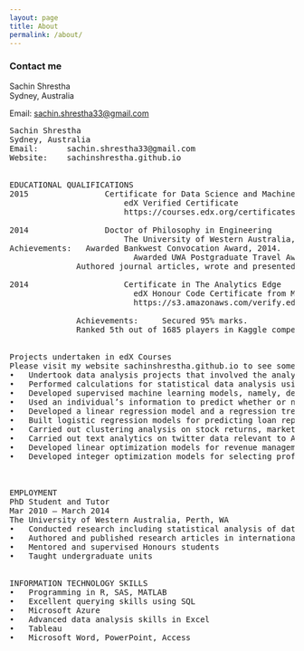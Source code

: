 ```yaml
---
layout: page
title: About
permalink: /about/
---
```


### Contact me
Sachin Shrestha
<br>
Sydney, Australia


Email: [sachin.shrestha33@gmail.com](mailto:sachin.shrestha33@gmail.com)
<pre>
Sachin Shrestha
Sydney, Australia
Email:	 	sachin.shrestha33@gmail.com
Website:	sachinshrestha.github.io


EDUCATIONAL QUALIFICATIONS
2015				Certificate for Data Science and Machine Learning Essentials
						edX Verified Certificate
						https://courses.edx.org/certificates/user/2982392/course/course-v1:Microsoft+DAT203x+1T2016

2014				Doctor of Philosophy in Engineering
						The University of Western Australia, Perth
Achievements:	Awarded Bankwest Convocation Award, 2014.
						  Awarded UWA Postgraduate Travel Award, 2012.
              Authored journal articles, wrote and presented papers in domestic and international conferences.

2014					Certificate in The Analytics Edge
						  edX Honour Code Certificate from Massachusetts Institute of Technology
						  https://s3.amazonaws.com/verify.edx.org/downloads/0935f131aaf84d31835667b74a965db0/Certificate.pdf

              Achievements: 	Secured 95% marks.
              Ranked 5th out of 1685 players in Kaggle competition for developing a machine learning model for predicting happiness.                Raw data from ‘Show of Hands’, a polling app for use on mobile devices and the web, was used to see what aspects and                  characteristics of people's lives predict happiness. In this problem, data from thousands of users and one hundred                    different questions was used to see which responses predict happiness.


Projects undertaken in edX Courses
Please visit my website sachinshrestha.github.io to see some of my projects
•	Undertook data analysis projects that involved the analysis of unstructured, semi-structured and structured data, cleaning and preparation of data, developing statistical and machine learning models, training, testing and validating the statistical/machine learning models.
•	Performed calculations for statistical data analysis using SAS and SAS/SQL – performed descriptive evaluation of data, correlations, inferential analyses, comparative tests, hypothesis tests, parametric and non-parametric analyses and created reports.
•	Developed supervised machine learning models, namely, decision tree and artificial neural network models in R to classify cancer patients into high-risk, medium-risk and low-risk patients.
•	Used an individual’s information to predict whether or not the person earns more than $50,000 per year. The source of the data was Census Data for Earnings, 2010. For the purpose of solving this problem, I built a logistic regression model, a CART model, a CART model with cross-validation, and a random forest model and compared their accuracies to choose the best model.
•	Developed a linear regression model and a regression tree model for predicting life-expectancy using publicly available census data and analysed predictions.
•	Built logistic regression models for predicting loan repayment, and for the prediction of business failure.
•	Carried out clustering analysis on stock returns, market segmentation for airlines, and for predicting medical costs.
•	Carried out text analytics on twitter data relevant to Apple iPhone 5C in order to assess consumer sentiment associated with the product.
•	Developed linear optimization models for revenue management, investment management under taxation and, outsourcing decision on textile production.
•	Developed integer optimization models for selecting profitable hotel sites, assigning sales regions for pharmaceutical company and, optimizing sales channels for organic farm products.



EMPLOYMENT
PhD Student and Tutor					
Mar 2010 – March 2014
The University of Western Australia, Perth, WA
•	Conducted research including statistical analysis of data
•	Authored and published research articles in international journals; presented research papers in international conferences
•	Mentored and supervised Honours students
•	Taught undergraduate units


INFORMATION TECHNOLOGY SKILLS
•	Programming in R, SAS, MATLAB						
•	Excellent querying skills using SQL
•	Microsoft Azure
•	Advanced data analysis skills in Excel
•	Tableau
•	Microsoft Word, PowerPoint, Access



</pre>

